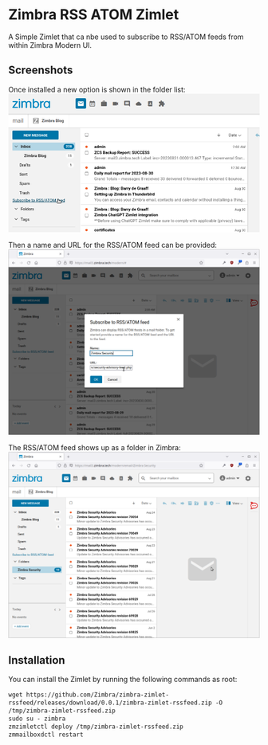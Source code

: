 # Zimbra RSS ATOM Zimlet

A Simple Zimlet that ca nbe used to subscribe to RSS/ATOM feeds from within Zimbra Modern UI.

## Screenshots

Once installed a new option is shown in the folder list:
![](screenshots/rssfeed-menu.png)

Then a name and URL for the RSS/ATOM feed can be provided:
![](screenshots/rssfeed-dialog.png)

The RSS/ATOM feed shows up as a folder in Zimbra:
![](screenshots/rssfeed-result.png)

## Installation

You can install the Zimlet by running the following commands as root:

```
wget https://github.com/Zimbra/zimbra-zimlet-rssfeed/releases/download/0.0.1/zimbra-zimlet-rssfeed.zip -O /tmp/zimbra-zimlet-rssfeed.zip
sudo su - zimbra
zmzimletctl deploy /tmp/zimbra-zimlet-rssfeed.zip
zmmailboxdctl restart
```
